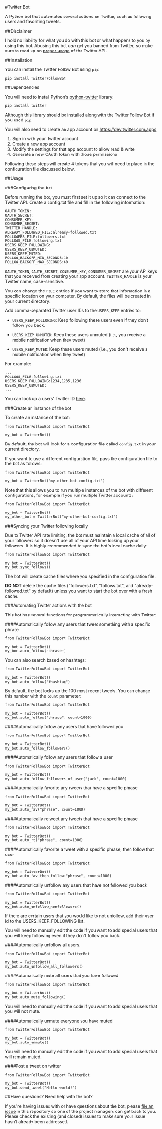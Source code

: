 #Twitter Bot

A Python bot that automates several actions on Twitter, such as following users and favoriting tweets.

##Disclaimer

I hold no liability for what you do with this bot or what happens to you by using this bot. Abusing this bot *can* get you banned from Twitter, so make sure to read up on [proper usage](https://support.twitter.com/articles/76915-automation-rules-and-best-practices) of the Twitter API.

##Installation

You can install the Twitter Follow Bot using `pip`:

    pip install TwitterFollowBot

##Dependencies

You will need to install Python's [python-twitter](https://github.com/sixohsix/twitter/) library:

    pip install twitter

Although this library should be installed along with the Twitter Follow Bot if you used `pip`.

You will also need to create an app account on https://dev.twitter.com/apps

1. Sign in with your Twitter account
2. Create a new app account
3. Modify the settings for that app account to allow read & write
4. Generate a new OAuth token with those permissions

Following these steps will create 4 tokens that you will need to place in the configuration file discussed below.

##Usage

###Configuring the bot

Before running the bot, you must first set it up so it can connect to the Twitter API. Create a config.txt file and fill in the following information:

    OAUTH_TOKEN:
    OAUTH_SECRET:
    CONSUMER_KEY:
    CONSUMER_SECRET:
    TWITTER_HANDLE:
    ALREADY_FOLLOWED_FILE:already-followed.txt
    FOLLOWERS_FILE:followers.txt
    FOLLOWS_FILE:following.txt
    USERS_KEEP_FOLLOWING:
    USERS_KEEP_UNMUTED:
    USERS_KEEP_MUTED:
    FOLLOW_BACKOFF_MIN_SECONDS:10
    FOLLOW_BACKOFF_MAX_SECONDS:60
    
`OAUTH_TOKEN`, `OAUTH_SECRET`, `CONSUMER_KEY`, `CONSUMER_SECRET` are your API keys that you received from creating your app account. `TWITTER_HANDLE` is your Twitter name, case-sensitive.

You can change the `FILE` entries if you want to store that information in a specific location on your computer. By default, the files will be created in your current directory.

Add comma-separated Twitter user IDs to the `USERS_KEEP` entries to:

* `USERS_KEEP_FOLLOWING`: Keep following these users even if they don't follow you back.

* `USERS_KEEP_UNMUTED`: Keep these users unmuted (i.e., you receive a mobile notification when they tweet)

* `USERS_KEEP_MUTED`: Keep these users muted (i.e., you don't receive a mobile notification when they tweet)

For example:

    ...
    FOLLOWS_FILE:following.txt
    USERS_KEEP_FOLLOWING:1234,1235,1236
    USERS_KEEP_UNMUTED:
    ...
    
You can look up a users' Twitter ID [here](http://tweeterid.com/).

###Create an instance of the bot

To create an instance of the bot:

    from TwitterFollowBot import TwitterBot
    
    my_bot = TwitterBot()
    
By default, the bot will look for a configuration file called `config.txt` in your current directory.
    
If you want to use a different configuration file, pass the configuration file to the bot as follows:

    from TwitterFollowBot import TwitterBot
    
    my_bot = TwitterBot("my-other-bot-config.txt")
    
Note that this allows you to run multiple instances of the bot with different configurations, for example if you run multiple Twitter accounts:

    from TwitterFollowBot import TwitterBot
    
    my_bot = TwitterBot()
    my_other_bot = TwitterBot("my-other-bot-config.txt")

###Syncing your Twitter following locally

Due to Twitter API rate limiting, the bot must maintain a local cache of all of your followers so it doesn't use all of your API time looking up your followers. It is highly recommended to sync the bot's local cache daily:

    from TwitterFollowBot import TwitterBot
    
    my_bot = TwitterBot()
    my_bot.sync_follows()
    
The bot will create cache files where you specified in the configuration file.
    
**DO NOT** delete the cache files ("followers.txt", "follows.txt", and "already-followed.txt" by default) unless you want to start the bot over with a fresh cache.

###Automating Twitter actions with the bot

This bot has several functions for programmatically interacting with Twitter:

####Automatically follow any users that tweet something with a specific phrase

    from TwitterFollowBot import TwitterBot
    
    my_bot = TwitterBot()
    my_bot.auto_follow("phrase")
    
You can also search based on hashtags:

    from TwitterFollowBot import TwitterBot
    
    my_bot = TwitterBot()
    my_bot.auto_follow("#hashtag")
  
By default, the bot looks up the 100 most recent tweets. You can change this number with the `count` parameter:

    from TwitterFollowBot import TwitterBot
    
    my_bot = TwitterBot()
    my_bot.auto_follow("phrase", count=1000)
    
####Automatically follow any users that have followed you

    from TwitterFollowBot import TwitterBot
    
    my_bot = TwitterBot()
    my_bot.auto_follow_followers()

####Automatically follow any users that follow a user
    
    from TwitterFollowBot import TwitterBot
    
    my_bot = TwitterBot() 
    my_bot.auto_follow_followers_of_user("jack", count=1000)

####Automatically favorite any tweets that have a specific phrase

    from TwitterFollowBot import TwitterBot
    
    my_bot = TwitterBot()
    my_bot.auto_fav("phrase", count=1000)
    
####Automatically retweet any tweets that have a specific phrase

    from TwitterFollowBot import TwitterBot
    
    my_bot = TwitterBot()
    my_bot.auto_rt("phrase", count=1000)
    
####Automatically favorite a tweet with a specific phrase, then follow that user

    from TwitterFollowBot import TwitterBot
    
    my_bot = TwitterBot()
    my_bot.auto_fav_then_follow("phrase", count=1000)

####Automatically unfollow any users that have not followed you back

    from TwitterFollowBot import TwitterBot
    
    my_bot = TwitterBot()
    my_bot.auto_unfollow_nonfollowers()
  
If there are certain users that you would like to not unfollow, add their user id to the USERS_KEEP_FOLLOWING list.

You will need to manually edit the code if you want to add special users that you will keep following even if they don't follow you back.

####Automatically unfollow all users.

    from TwitterFollowBot import TwitterBot
    
    my_bot = TwitterBot()
    my_bot.auto_unfollow_all_followers()
  


####Automatically mute all users that you have followed

    from TwitterFollowBot import TwitterBot
    
    my_bot = TwitterBot()
    my_bot.auto_mute_following()

You will need to manually edit the code if you want to add special users that you will not mute.

####Automatically unmute everyone you have muted

    from TwitterFollowBot import TwitterBot
    
    my_bot = TwitterBot()
    my_bot.auto_unmute()
    
You will need to manually edit the code if you want to add special users that will remain muted. 

####Post a tweet on twitter

    from TwitterFollowBot import TwitterBot
    
    my_bot = TwitterBot()
    my_bot.send_tweet("Hello world!")
    
##Have questions? Need help with the bot?

If you're having issues with or have questions about the bot, please [file an issue](https://github.com/rhiever/twitter-follow-bot/issues) in this repository so one of the project managers can get back to you. Please check the existing (and closed) issues to make sure your issue hasn't already been addressed.
